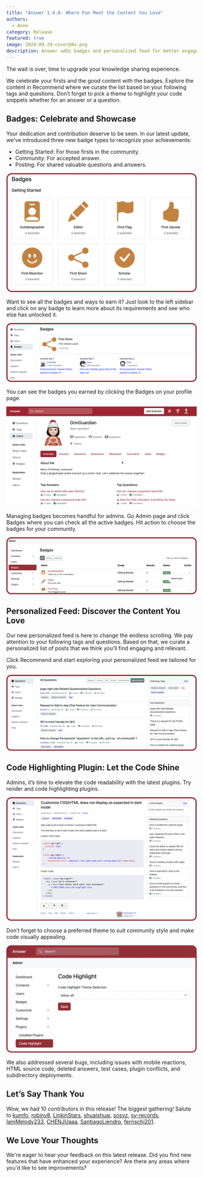```yaml
---
title: "Answer 1.4.0: Where Fun Meet the Content You Love"
authors:
  - Anne
category: Release
featured: true
image: 2024-09-29-cover@4x.png
description: Answer adds badges and personalized feed for better engagement and experience.
---
```


The wait is over, time to upgrade your knowledge sharing experience.

We celebrate your firsts and the good content with the badges. Explore the content in Recommend where we curate the list based on your following tags and questions. Don’t forget to pick a theme to highlight your code snippets whether for an answer or a question.

## Badges: Celebrate and Showcase

Your dedication and contribution deserve to be seen. In our latest update, we've introduced three new badge types to recognize your achievements:

- Getting Started: For those firsts in the community.
- Community: For accepted answer.
- Posting: For shared valuable questions and answers.

![Badges](Getting%20Started.png)

Want to see all the badges and ways to earn it? Just look to the left sidebar and click on any badge to learn more about its requirements and see who else has unlocked it.

![Badges and Rules](Badges%20Rule.png)

You can see the badges you earned by clicking the Badges on your profile page.

![Badge on Profile Page](Badges%20Profile%20Page.gif)

Managing badges becomes handful for admins. Go Admin page and click Badges where you can check all the active badges. Hit action to choose the badges for your community.

![Admin Badge Page](Admin-Badges.png)

## Personalized Feed: Discover the Content You Love

Our new personalized feed is here to change the endless scrolling.
We pay attention to your following tags and questions. Based on that, we curate a personalized list of posts that we think you'll find engaging and relevant.

Click Recommend and start exploring your personalized feed we tailored for you.

![Recommend List](RecommendList.png)

## Code Highlighting Plugin: Let the Code Shine

Admins, it’s time to elevate the code readability with the latest plugins. Try render and code highlighting plugins.

![Code Highlighting](Code%20Highlight.png)

Don’t forget to choose a preferred theme to suit community style and make code visually appealing.

![Theme](Highlight%20Theme.png)

We also addressed several bugs, including issues with mobile reactions, HTML source code, deleted answers, test cases, plugin conflicts, and subdirectory deployments.

## Let’s Say Thank You

Wow, we had 10 contributors in this release! The biggest gathering! Salute to [kumfo](https://github.com/kumfo), [robinv8](https://github.com/robinv8), [LinkinStars](https://github.com/LinkinStars), [shuaishuai](https://github.com/shuashuai), [sosyz](https://github.com/sosyz), [sy-records](https://github.com/sy-records), [IamMelody233](https://github.com/IamMelody233), [CHENJUaaa](https://github.com/CHENJUaaa), [SantiagoLiendro](https://github.com/SantiagoLiendro), [ferrischi201](https://github.com/ferrischi201).

## We Love Your Thoughts

We're eager to hear your feedback on this latest release. Did you find new features that have enhanced your experience? Are there any areas where you'd like to see improvements?
